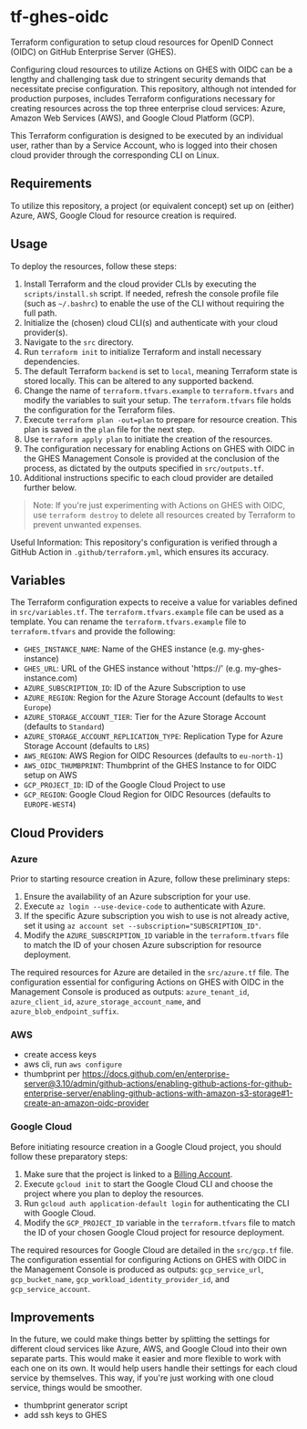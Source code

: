 # tf-ghes-oidc
Terraform configuration to setup cloud resources for OpenID Connect (OIDC) on GitHub Enterprise Server (GHES).

Configuring cloud resources to utilize Actions on GHES with OIDC can be a lengthy and challenging task due to stringent security demands that necessitate precise configuration. This repository, although not intended for production purposes, includes Terraform configurations necessary for creating resources across the top three enterprise cloud services: Azure, Amazon Web Services (AWS), and Google Cloud Platform (GCP).

This Terraform configuration is designed to be executed by an individual user, rather than by a Service Account, who is logged into their chosen cloud provider through the corresponding CLI on Linux.

## Requirements

To utilize this repository, a project (or equivalent concept) set up on (either) Azure, AWS, Google Cloud for resource creation is required.

## Usage

To deploy the resources, follow these steps:

1. Install Terraform and the cloud provider CLIs by executing the `scripts/install.sh` script. If needed, refresh the console profile file (such as `~/.bashrc`) to enable the use of the CLI without requiring the full path.
1. Initialize the (chosen) cloud CLI(s) and authenticate with your cloud provider(s).
1. Navigate to the `src` directory.
1. Run `terraform init` to initialize Terraform and install necessary dependencies.
1. The default Terraform `backend` is set to `local`, meaning Terraform state is stored locally. This can be altered to any supported backend.
1. Change the name of `terraform.tfvars.example` to `terraform.tfvars` and modify the variables to suit your setup. The `terraform.tfvars` file holds the configuration for the Terraform files.
1. Execute `terraform plan -out=plan` to prepare for resource creation. This plan is saved in the `plan` file for the next step.
1. Use `terraform apply plan` to initiate the creation of the resources.
1. The configuration necessary for enabling Actions on GHES with OIDC in the GHES Management Console is provided at the conclusion of the process, as dictated by the outputs specified in `src/outputs.tf`.
1. Additional instructions specific to each cloud provider are detailed further below.

> Note: If you're just experimenting with Actions on GHES with OIDC, use `terraform destroy` to delete all resources created by Terraform to prevent unwanted expenses.

Useful Information: This repository's configuration is verified through a GitHub Action in `.github/terraform.yml`, which ensures its accuracy.

## Variables

The Terraform configuration expects to receive a value for variables defined in `src/variables.tf`. The `terraform.tfvars.example` file can be used as a template. You can rename the `terraform.tfvars.example` file to `terraform.tfvars` and provide the following:

- `GHES_INSTANCE_NAME`: Name of the GHES instance (e.g. my-ghes-instance)
- `GHES_URL`: URL of the GHES instance without 'https://' (e.g. my-ghes-instance.com)
- `AZURE_SUBSCRIPTION_ID`: ID of the Azure Subscription to use
- `AZURE_REGION`: Region for the Azure Storage Account (defaults to `West Europe`)
- `AZURE_STORAGE_ACCOUNT_TIER`: Tier for the Azure Storage Account (defaults to `Standard`)
- `AZURE_STORAGE_ACCOUNT_REPLICATION_TYPE`: Replication Type for Azure Storage Account (defaults to `LRS`)
- `AWS_REGION`: AWS Region for OIDC Resources (defaults to `eu-north-1`)
- `AWS_OIDC_THUMBPRINT`: Thumbprint of the GHES Instance to for OIDC setup on AWS
- `GCP_PROJECT_ID`: ID of the Google Cloud Project to use
- `GCP_REGION`: Google Cloud Region for OIDC Resources (defaults to `EUROPE-WEST4`)


## Cloud Providers

### Azure

Prior to starting resource creation in Azure, follow these preliminary steps:

1. Ensure the availability of an Azure subscription for your use.
2. Execute `az login --use-device-code` to authenticate with Azure.
3. If the specific Azure subscription you wish to use is not already active, set it using `az account set --subscription="SUBSCRIPTION_ID"`.
4. Modify the `AZURE_SUBSCRIPTION_ID` variable in the `terraform.tfvars` file to match the ID of your chosen Azure subscription for resource deployment.

The required resources for Azure are detailed in the `src/azure.tf` file. The configuration essential for configuring Actions on GHES with OIDC in the Management Console is produced as outputs: `azure_tenant_id`, `azure_client_id`, `azure_storage_account_name`, and `azure_blob_endpoint_suffix`.

### AWS

- create access keys
- aws cli, run `aws configure`
- thumbprint per https://docs.github.com/en/enterprise-server@3.10/admin/github-actions/enabling-github-actions-for-github-enterprise-server/enabling-github-actions-with-amazon-s3-storage#1-create-an-amazon-oidc-provider


### Google Cloud

Before initiating resource creation in a Google Cloud project, you should follow these preparatory steps:

1. Make sure that the project is linked to a [Billing Account](https://cloud.google.com/billing/docs/how-to/manage-billing-account).
2. Execute `gcloud init` to start the Google Cloud CLI and choose the project where you plan to deploy the resources.
3. Run `gcloud auth application-default login` for authenticating the CLI with Google Cloud.
4. Modify the `GCP_PROJECT_ID` variable in the `terraform.tfvars` file to match the ID of your chosen Google Cloud project for resource deployment.

The required resources for Google Cloud are detailed in the `src/gcp.tf` file. The configuration essential for configuring Actions on GHES with OIDC in the Management Console is produced as outputs: `gcp_service_url`, `gcp_bucket_name`, `gcp_workload_identity_provider_id`, and `gcp_service_account`.

## Improvements

In the future, we could make things better by splitting the settings for different cloud services like Azure, AWS, and Google Cloud into their own separate parts. This would make it easier and more flexible to work with each one on its own. It would help users handle their settings for each cloud service by themselves. This way, if you're just working with one cloud service, things would be smoother.

- thumbprint generator script
- add ssh keys to GHES
